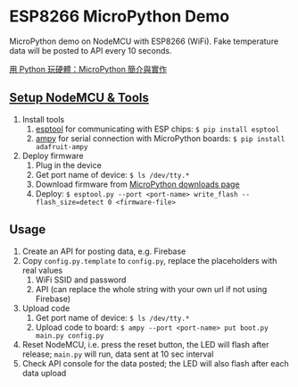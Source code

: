 # ESP8266 MicroPython Demo

MicroPython demo on NodeMCU with ESP8266 (WiFi). Fake temperature data will be posted to API every 10 seconds.

[用 Python 玩硬體：MicroPython 簡介與實作](https://pyliaorachel.github.io/blog/tech/python/2018/07/24/micropython-on-esp8266.html)

## [Setup NodeMCU & Tools](https://docs.micropython.org/en/latest/esp8266/esp8266/tutorial/intro.html)

1. Install tools
    1. [esptool](https://github.com/espressif/esptool) for communicating with ESP chips: `$ pip install esptool`
    2. [ampy](https://github.com/adafruit/ampy) for serial connection with MicroPython boards: `$ pip install adafruit-ampy`
2. Deploy firmware
    1. Plug in the device
    2. Get port name of device: `$ ls /dev/tty.*`
    3. Download firmware from [MicroPython downloads page](http://micropython.org/download#esp8266)
    4. Deploy: `$ esptool.py --port <port-name> write_flash --flash_size=detect 0 <firmware-file>`

## Usage

1. Create an API for posting data, e.g. Firebase
2. Copy `config.py.template` to `config.py`, replace the placeholders with real values
    1. WiFi SSID and password
    2. API (can replace the whole string with your own url if not using Firebase)
3. Upload code
    1. Get port name of device: `$ ls /dev/tty.*`
    2. Upload code to board: `$ ampy --port <port-name> put boot.py main.py config.py`
4. Reset NodeMCU, i.e. press the reset button, the LED will flash after release; `main.py` will run, data sent at 10 sec interval
5. Check API console for the data posted; the LED will also flash after each data upload
